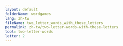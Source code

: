 ```yaml
---
layout: default
folderName: wordgames
lang: zh-tw
fileName: two_letter_words_with_these_letters
permalink: zh-tw/two-letter-words-with-these-letters
tool: two-letter-words
letter: 2
---
```

